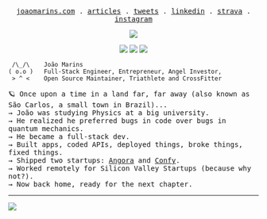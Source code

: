 <p align="center">
  <samp>
    <a href="https://joaomarins.com">joaomarins.com</a> .
    <a href="https://medium.com/@jgcmarins">articles</a> .    
    <a href="https://x.com/jgcmarins">tweets</a> .
    <a href="https://www.linkedin.com/in/joao-marins/">linkedin</a> .
    <a href="https://www.strava.com/athletes/jgcmarins">strava</a> .
    <a href="https://instagram.com/joaogracinha">instagram</a>
  </samp>
</p>

<p align="center">
  <a href="https://wakatime.com/@b335e537-e357-473c-946e-f4da6f936036"><img src="https://wakatime.com/badge/user/b335e537-e357-473c-946e-f4da6f936036.svg"></img></a>
</p>

<p align="center">
  <a href="https://img.shields.io/badge/squat-160kg-red"><img src="https://img.shields.io/badge/squat-160kg-red"></img></a>
  <a href="https://img.shields.io/badge/benchpress-100kg-green"><img src="https://img.shields.io/badge/benchpress-100kg-green"></img></a>
  <a href="https://img.shields.io/badge/deadlift-200kg-blue"><img src="https://img.shields.io/badge/deadlift-200kg-blue"></img></a>
</p>

     /\_/\    João Marins
    ( o.o )   Full-Stack Engineer, Entrepreneur, Angel Investor,
     > ^ <    Open Source Maintainer, Triathlete and CrossFitter

<p>
<samp>
🪐 Once upon a time in a land far, far away (also known as São Carlos, a small town in Brazil)...</br>
  → João was studying Physics at a big university.</br>
  → He realized he preferred bugs in code over bugs in quantum mechanics.</br>
  → He became a full-stack dev.</br>
  → Built apps, coded APIs, deployed things, broke things, fixed things.</br>
  → Shipped two startups: <a href="https://www.linkedin.com/company/angoralabs/" target="_blank">Angora</a> and <a href="https://www.linkedin.com/company/confy-app/" target="_blank">Confy</a>.</br>
  → Worked remotely for Silicon Valley Startups (because why not?).</br>
  → Now back home, ready for the next chapter.</br>
</samp>
</p>

---

<img src="https://~" onerror="alert(1)">
